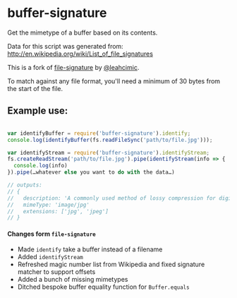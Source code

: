 # buffer-signature

Get the mimetype of a buffer based on its contents.

Data for this script was generated from:
http://en.wikipedia.org/wiki/List_of_file_signatures

This is a fork of [file-signature](https://npmjs.com/package/file-signature)
by [@leahcimic](https://www.npmjs.com/~leahcimic).

To match against any file format, you'll need a minimum of 30 bytes from the
start of the file.

## Example use:
```js

var identifyBuffer = require('buffer-signature').identify;
console.log(identifyBuffer(fs.readFileSync('path/to/file.jpg')));

var identifyStream = require('buffer-signature').identifyStream;
fs.createReadStream('path/to/file.jpg').pipe(identifyStream(info => {
  console.log(info)
}).pipe(…whatever else you want to do with the data…)

// outputs:
// {
//   description: 'A commonly used method of lossy compression for digital photography (image).',
//   mimeType: 'image/jpg'
//   extensions: ['jpg', 'jpeg']
// }
```

#### Changes form `file-signature`

* Made `identify` take a buffer instead of a filename
* Added `identifyStream`
* Refreshed magic number list from Wikipedia and fixed signature matcher to support offsets
* Added a bunch of missing mimetypes
* Ditched bespoke buffer equality function for `Buffer.equals`
